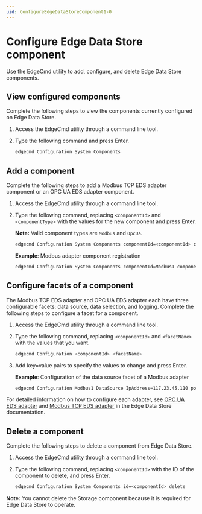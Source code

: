 ```yaml
---
uid: ConfigureEdgeDataStoreComponent1-0
---
```


# Configure Edge Data Store component

Use the EdgeCmd utility to add, configure, and delete Edge Data Store components.

## View configured components

Complete the following steps to view the components currently configured on Edge Data Store.

1. Access the EdgeCmd utility through a command line tool.
2. Type the following command and press Enter.

	```bash
	edgecmd Configuration System Components
	```

## Add a component

Complete the following steps to add a Modbus TCP EDS adapter component or an OPC UA EDS adapter component.

1. Access the EdgeCmd utility through a command line tool.
2. Type the following command, replacing `<componentId>` and `<componentType>` with the values for the new component and press Enter.

	**Note:** Valid component types are `Modbus` and `OpcUa`.
	
	```bash
	edgecmd Configuration System Components componentId=<componentId> componentType=<componentType>
	```

	**Example**: Modbus adapter component registration

	```bash
	edgecmd Configuration System Components componentId=Modbus1 componentType=Modbus
	```

## Configure facets of a component

The Modbus TCP EDS adapter and OPC UA EDS adapter each have three configurable facets: data source, data selection, and logging. Complete the following steps to configure a facet for a component.

1. Access the EdgeCmd utility through a command line tool.
2. Type the following command, replacing `<componentId>` and `<facetName>` with the values that you want.

	```bash
	edgecmd Configuration <componentId> <facetName>
	```
	
3. Add key=value pairs to specify the values to change and press Enter.
	
	**Example**: Configuration of the data source facet of a Modbus adapter

	```bash
	edgecmd Configuration Modbus1 DataSource IpAddress=117.23.45.110 port=502 ConnectTimeout=15000 StreamIdPrefix="DataSource1"
	```

For detailed information on how to configure each adapter, see [OPC UA EDS adapter](xref:https://osisoft.github.io/Edge-Data-Store-Docs/V1/OpcUa/OpcUaOverview_1-0.html) and [Modbus TCP EDS adapter](xref:https://osisoft.github.io/Edge-Data-Store-Docs/V1/Modbus/ModbusOverview_1-0.html) in the Edge Data Store documentation.

## Delete a component

Complete the following steps to delete a component from Edge Data Store.

1. Access the EdgeCmd utility through a command line tool.
2. Type the following command, replacing `<componentId>` with the ID of the component to delete, and press Enter.

	```bash
	edgecmd Configuration System Components id=<componentId> delete
	```

**Note:** You cannot delete the Storage component because it is required for Edge Data Store to operate.
